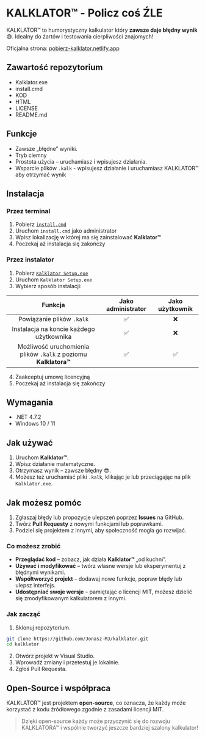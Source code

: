 # KALKLATOR™ - Policz coś ŹLE

KALKLATOR™ to humorystyczny kalkulator który **zawsze daje błędny wynik** 😅. Idealny do żartów i testowania cierpliwości znajomych!

Oficjalna strona: [pobierz-kalklator.netlify.app](https://pobierz-kalklator.netlify.app/)

## Zawartość repozytorium

- Kalklator.exe
- install.cmd
- KOD
- HTML
- LICENSE
- README.md

## Funkcje

- Zawsze „błędne” wyniki.
- Tryb ciemny
- Prostota użycia – uruchamiasz i wpisujesz działania.
- Wsparcie plików `.kalk` - wpisujesz działanie i uruchamiasz KALKLATOR™ aby otrzymać wynik

## Instalacja

### Przez terminal

1. Pobierz [`install.cmd`](https://dane-kalklator.netlify.app/pobierz/install.cmd)
2. Uruchom `install.cmd` jako administrator
3. Wpisz lokalizację w której ma się zainstalować **Kalklator™**
4. Poczekaj aż instalacja się zakończy

###  Przez instalator

1. Pobierz [`Kalklator Setup.exe`](https://dane-kalklator.netlify.app/pobierz/Kalklator%20Setup.exe)
2. Uruchom `Kalklator Setup.exe`
3. Wybierz sposób instalacji:

| Funkcja | Jako administrator | Jako użytkownik |
| :-------: |:------------------:|:---------------:|
| Powiązanie plików `.kalk` | ✅ | ❌ |
| Instalacja na koncie każdego użytkownika | ✅ | ❌ |
| Możliwość uruchomienia plików `.kalk` z poziomu **Kalklatora™** | ✅ | ✅ |

4. Zaakceptuj umowę licencyjną
5. Poczekaj aż instalacja się zakończy

## Wymagania

- .NET 4.7.2
- Windows 10 / 11

## Jak używać

1. Uruchom **Kalklator™**.
2. Wpisz działanie matematyczne.
3. Otrzymasz wynik – zawsze błędny 😎.
4. Możesz też uruchamiać pliki `.kalk`, klikając je lub przeciągając na plik `Kalklator.exe`.

## Jak możesz pomóc

1. Zgłaszaj błędy lub propozycje ulepszeń poprzez **Issues** na GitHub.  
2. Twórz **Pull Requesty** z nowymi funkcjami lub poprawkami.  
3. Podziel się projektem z innymi, aby społeczność mogła go rozwijać.  

### Co możesz zrobić

- **Przeglądać kod** – zobacz, jak działa **Kalklator™** „od kuchni”.  
- **Używać i modyfikować** – twórz własne wersje lub eksperymentuj z błędnymi wynikami.  
- **Współtworzyć projekt** – dodawaj nowe funkcje, popraw błędy lub ulepsz interfejs.  
- **Udostępniać swoje wersje** – pamiętając o licencji MIT, możesz dzielić się zmodyfikowanym kalkulatorem z innymi.  

### Jak zacząć

1. Sklonuj repozytorium.
```bash
git clone https://github.com/Jonasz-MJ/kalklator.git
cd kalklator
```
2. Otwórz projekt w Visual Studio.
3. Wprowadź zmiany i przetestuj je lokalnie.
4. Zgłoś Pull Requesta.

## Open-Source i współpraca

KALKLATOR™ jest projektem **open-source**, co oznacza, że każdy może korzystać z kodu źródłowego zgodnie z zasadami licencji MIT.  


> Dzięki open-source każdy może przyczynić się do rozwoju KALKLATORA™ i wspólnie tworzyć jeszcze bardziej szalony kalkulator!  

